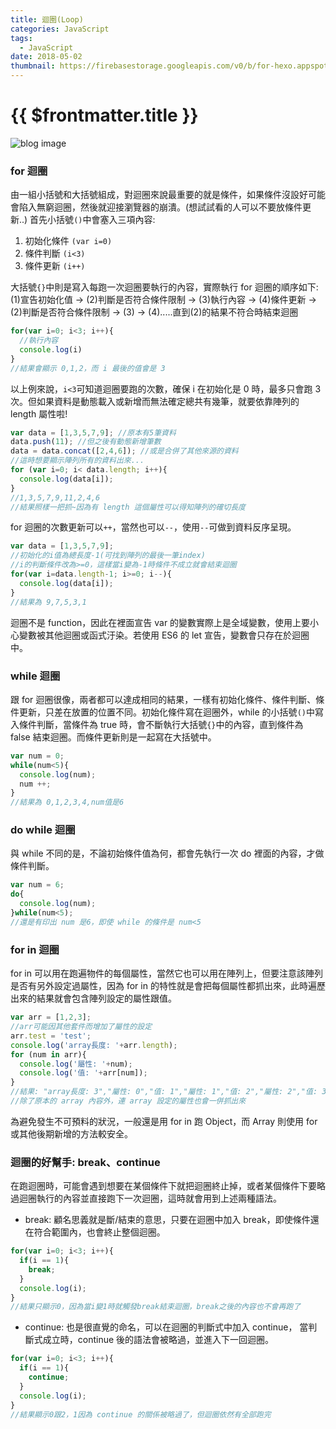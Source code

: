 ```yaml
---
title: 迴圈(Loop)
categories: JavaScript
tags:
  - JavaScript
date: 2018-05-02
thumbnail: https://firebasestorage.googleapis.com/v0/b/for-hexo.appspot.com/o/20180319-js-about-javascript.jpg?alt=media&token=68f6351d-34bc-45bf-ae3f-9671da27b39d
---
```


# {{ $frontmatter.title }}

![blog image](https://firebasestorage.googleapis.com/v0/b/for-hexo.appspot.com/o/20180319-js-about-javascript.jpg?alt=media&token=68f6351d-34bc-45bf-ae3f-9671da27b39d "這個朋友必交! 關於 JavaScript 的眉眉角角")

### for 迴圈
由一組小括號和大括號組成，對迴圈來說最重要的就是條件，如果條件沒設好可能會陷入無窮迴圈，然後就迎接瀏覽器的崩潰。(想試試看的人可以不要放條件更新..)
首先小括號`()`中會塞入三項內容:
1. 初始化條件 `(var i=0)`
2. 條件判斷 `(i<3)`
3. 條件更新 `(i++)`

大括號`{}`中則是寫入每跑一次迴圈要執行的內容，實際執行 for 迴圈的順序如下:
(1)宣告初始化值 -> (2)判斷是否符合條件限制 -> (3)執行內容 -> (4)條件更新 -> (2)判斷是否符合條件限制 -> (3) -> (4).....直到(2)的結果不符合時結束迴圈
```js
for(var i=0; i<3; i++){
  //執行內容
  console.log(i)
}
//結果會顯示 0,1,2，而 i 最後的值會是 3
```
以上例來說，`i<3`可知道迴圈要跑的次數，確保 i 在初始化是 0 時，最多只會跑 3 次。但如果資料是動態載入或新增而無法確定總共有幾筆，就要依靠陣列的 length 屬性啦!
```js
var data = [1,3,5,7,9]; //原本有5筆資料
data.push(11); //但之後有動態新增筆數
data = data.concat([2,4,6]); //或是合併了其他來源的資料
//這時想要顯示陣列所有的資料出來...
for (var i=0; i< data.length; i++){
  console.log(data[i]);
}
//1,3,5,7,9,11,2,4,6
//結果照樣一把抓~因為有 length 這個屬性可以得知陣列的確切長度
```

for 迴圈的次數更新可以`++`，當然也可以`--`，使用`--`可做到資料反序呈現。
```js
var data = [1,3,5,7,9];
//初始化的i值為總長度-1(可找到陣列的最後一筆index)
//i的判斷條件改為>=0，這樣當i變為-1時條件不成立就會結束迴圈
for(var i=data.length-1; i>=0; i--){
  console.log(data[i]);
}
//結果為 9,7,5,3,1
```
迴圈不是 function，因此在裡面宣告 var 的變數實際上是全域變數，使用上要小心變數被其他迴圈或函式汙染。若使用 ES6 的 let 宣告，變數會只存在於迴圈中。

### while 迴圈
跟 for 迴圈很像，兩者都可以達成相同的結果，一樣有初始化條件、條件判斷、條件更新，只差在放置的位置不同。初始化條件寫在迴圈外，while 的小括號`()`中寫入條件判斷，當條件為 true 時，會不斷執行大括號`{}`中的內容，直到條件為 false 結束迴圈。而條件更新則是一起寫在大括號中。
```js
var num = 0;
while(num<5){
  console.log(num);
  num ++;
}
//結果為 0,1,2,3,4,num值是6
```

### do while 迴圈
與 while 不同的是，不論初始條件值為何，都會先執行一次 do 裡面的內容，才做條件判斷。
```js
var num = 6;
do{
  console.log(num);
}while(num<5);
//還是有印出 num 是6，即使 while 的條件是 num<5
```

### for in 迴圈
for in 可以用在跑遍物件的每個屬性，當然它也可以用在陣列上，但要注意該陣列是否有另外設定過屬性，因為 for in 的特性就是會把每個屬性都抓出來，此時遍歷出來的結果就會包含陣列設定的屬性跟值。
```js
var arr = [1,2,3];
//arr可能因其他套件而增加了屬性的設定
arr.test = 'test';
console.log('array長度: '+arr.length);
for (num in arr){
  console.log('屬性: '+num);
  console.log('值: '+arr[num]);
}
//結果: "array長度: 3","屬性: 0","值: 1","屬性: 1","值: 2","屬性: 2","值: 3","屬性: test","值: test"
//除了原本的 array 內容外，連 array 設定的屬性也會一併抓出來
```
為避免發生不可預料的狀況，一般還是用 for in 跑 Object，而 Array 則使用 for 或其他後期新增的方法較安全。

### 迴圈的好幫手: break、continue
在跑迴圈時，可能會遇到想要在某個條件下就把迴圈終止掉，或者某個條件下要略過迴圈執行的內容並直接跑下一次迴圈，這時就會用到上述兩種語法。
- break: 顧名思義就是斷/結束的意思，只要在迴圈中加入 break，即使條件還在符合範圍內，也會終止整個迴圈。
```js
for(var i=0; i<3; i++){
  if(i == 1){
    break;
  }
  console.log(i);
}
//結果只顯示0，因為當i變1時就觸發break結束迴圈，break之後的內容也不會再跑了
```
- continue: 也是很直覺的命名，可以在迴圈的判斷式中加入 continue， 當判斷式成立時，continue 後的語法會被略過，並進入下一回迴圈。
```js
for(var i=0; i<3; i++){
  if(i == 1){
    continue;
  }
  console.log(i);
}
//結果顯示0跟2，1因為 continue 的關係被略過了，但迴圈依然有全部跑完
```